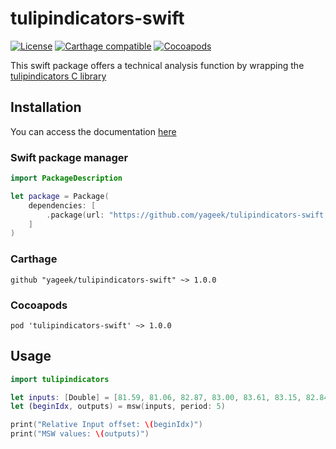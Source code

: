 # tulipindicators-swift

[![License](https://img.shields.io/github/license/yageek/tulipindicators-swift.svg)](LICENSE)
[![Carthage compatible](https://img.shields.io/badge/Carthage-compatible-4BC51D.svg?style=flat)](https://github.com/Carthage/Carthage)
[![Cocoapods](https://img.shields.io/cocoapods/v/tulipindicators-swift.svg)](https://img.shields.io/cocoapods/v/tulipindicators-swift.svg)

This swift package offers a technical analysis function by wrapping the [tulipindicators C library](https://tulipindicators.org)

## Installation

You can access the documentation [here](https://yageek.github.io/tulipindicators-swift/)

### Swift package manager

```swift
import PackageDescription

let package = Package(
    dependencies: [
        .package(url: "https://github.com/yageek/tulipindicators-swift.git", from: "1.0.0"),
    ]
)
```

### Carthage

```
github "yageek/tulipindicators-swift" ~> 1.0.0
```

### Cocoapods

```
pod 'tulipindicators-swift' ~> 1.0.0
```

## Usage

```swift
import tulipindicators

let inputs: [Double] = [81.59, 81.06, 82.87, 83.00, 83.61, 83.15, 82.84, 83.99, 84.55, 84.36, 85.53, 86.54, 86.89, 87.77, 87.29]
let (beginIdx, outputs) = msw(inputs, period: 5)

print("Relative Input offset: \(beginIdx)")
print("MSW values: \(outputs)")
```
